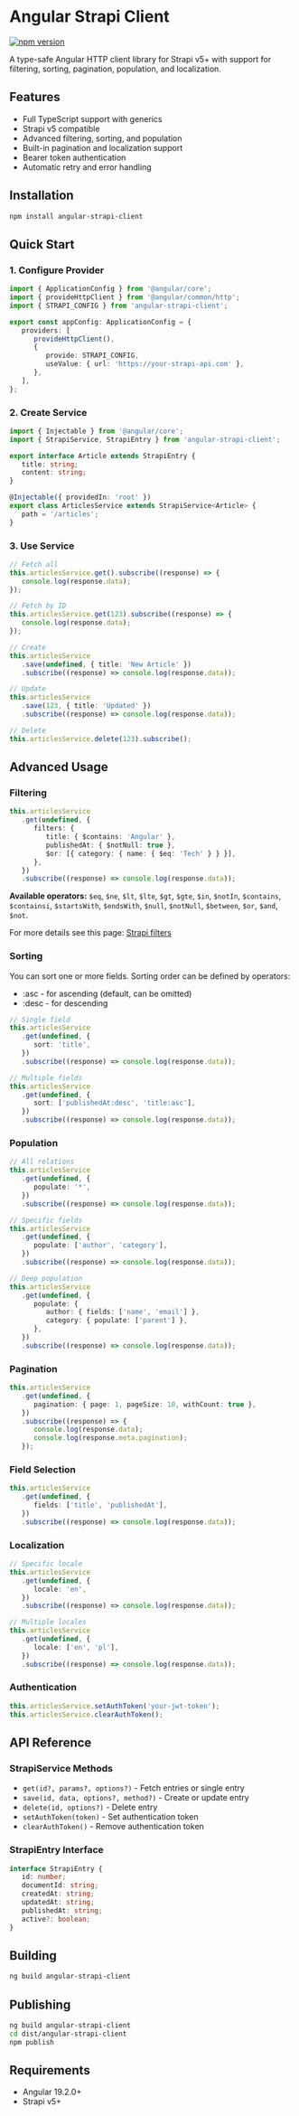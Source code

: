 # Angular Strapi Client

[![npm version](https://badge.fury.io/js/angular-strapi-client.svg)](https://www.npmjs.com/package/angular-strapi-client)

A type-safe Angular HTTP client library for Strapi v5+ with support for filtering, sorting, pagination, population, and localization.

## Features

-  Full TypeScript support with generics
-  Strapi v5 compatible
-  Advanced filtering, sorting, and population
-  Built-in pagination and localization support
-  Bearer token authentication
-  Automatic retry and error handling

## Installation

```bash
npm install angular-strapi-client
```

## Quick Start

### 1. Configure Provider

```typescript
import { ApplicationConfig } from '@angular/core';
import { provideHttpClient } from '@angular/common/http';
import { STRAPI_CONFIG } from 'angular-strapi-client';

export const appConfig: ApplicationConfig = {
   providers: [
      provideHttpClient(),
      {
         provide: STRAPI_CONFIG,
         useValue: { url: 'https://your-strapi-api.com' },
      },
   ],
};
```

### 2. Create Service

```typescript
import { Injectable } from '@angular/core';
import { StrapiService, StrapiEntry } from 'angular-strapi-client';

export interface Article extends StrapiEntry {
   title: string;
   content: string;
}

@Injectable({ providedIn: 'root' })
export class ArticlesService extends StrapiService<Article> {
   path = '/articles';
}
```

### 3. Use Service

```typescript
// Fetch all
this.articlesService.get().subscribe((response) => {
   console.log(response.data);
});

// Fetch by ID
this.articlesService.get(123).subscribe((response) => {
   console.log(response.data);
});

// Create
this.articlesService
   .save(undefined, { title: 'New Article' })
   .subscribe((response) => console.log(response.data));

// Update
this.articlesService
   .save(123, { title: 'Updated' })
   .subscribe((response) => console.log(response.data));

// Delete
this.articlesService.delete(123).subscribe();
```

## Advanced Usage

### Filtering

```typescript
this.articlesService
   .get(undefined, {
      filters: {
         title: { $contains: 'Angular' },
         publishedAt: { $notNull: true },
         $or: [{ category: { name: { $eq: 'Tech' } } }],
      },
   })
   .subscribe((response) => console.log(response.data));
```

**Available operators:** `$eq`, `$ne`, `$lt`, `$lte`, `$gt`, `$gte`, `$in`, `$notIn`, `$contains`, `$containsi`, `$startsWith`, `$endsWith`, `$null`, `$notNull`, `$between`, `$or`, `$and`, `$not`.

For more details see this page: [Strapi filters](https://docs.strapi.io/cms/api/rest/filters)

### Sorting

You can sort one or more fields.
Sorting order can be defined by operators:

-  :asc - for ascending (default, can be omitted)
-  :desc - for descending

```typescript
// Single field
this.articlesService
   .get(undefined, {
      sort: 'title',
   })
   .subscribe((response) => console.log(response.data));

// Multiple fields
this.articlesService
   .get(undefined, {
      sort: ['publishedAt:desc', 'title:asc'],
   })
   .subscribe((response) => console.log(response.data));
```

### Population

```typescript
// All relations
this.articlesService
   .get(undefined, {
      populate: '*',
   })
   .subscribe((response) => console.log(response.data));

// Specific fields
this.articlesService
   .get(undefined, {
      populate: ['author', 'category'],
   })
   .subscribe((response) => console.log(response.data));

// Deep population
this.articlesService
   .get(undefined, {
      populate: {
         author: { fields: ['name', 'email'] },
         category: { populate: ['parent'] },
      },
   })
   .subscribe((response) => console.log(response.data));
```

### Pagination

```typescript
this.articlesService
   .get(undefined, {
      pagination: { page: 1, pageSize: 10, withCount: true },
   })
   .subscribe((response) => {
      console.log(response.data);
      console.log(response.meta.pagination);
   });
```

### Field Selection

```typescript
this.articlesService
   .get(undefined, {
      fields: ['title', 'publishedAt'],
   })
   .subscribe((response) => console.log(response.data));
```

### Localization

```typescript
// Specific locale
this.articlesService
   .get(undefined, {
      locale: 'en',
   })
   .subscribe((response) => console.log(response.data));

// Multiple locales
this.articlesService
   .get(undefined, {
      locale: ['en', 'pl'],
   })
   .subscribe((response) => console.log(response.data));
```

### Authentication

```typescript
this.articlesService.setAuthToken('your-jwt-token');
this.articlesService.clearAuthToken();
```

## API Reference

### StrapiService Methods

-  `get(id?, params?, options?)` - Fetch entries or single entry
-  `save(id, data, options?, method?)` - Create or update entry
-  `delete(id, options?)` - Delete entry
-  `setAuthToken(token)` - Set authentication token
-  `clearAuthToken()` - Remove authentication token

### StrapiEntry Interface

```typescript
interface StrapiEntry {
   id: number;
   documentId: string;
   createdAt: string;
   updatedAt: string;
   publishedAt: string;
   active?: boolean;
}
```

## Building

```bash
ng build angular-strapi-client
```

## Publishing

```bash
ng build angular-strapi-client
cd dist/angular-strapi-client
npm publish
```

## Requirements

-  Angular 19.2.0+
-  Strapi v5+
